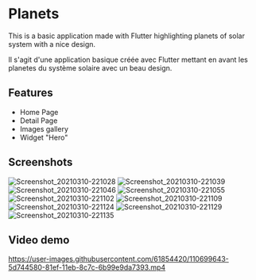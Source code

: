 # Planets

This is a basic application made with Flutter highlighting planets of solar system with a nice design.

Il s'agit d'une application basique créée avec Flutter mettant en avant les planetes du système solaire avec un beau design.

## Features

- Home Page
- Detail Page
- Images gallery
- Widget "Hero"

## Screenshots

![Screenshot_20210310-221028](https://user-images.githubusercontent.com/61854420/110698832-6ca6c380-81ee-11eb-8b9f-f936000284bc.jpg)
![Screenshot_20210310-221039](https://user-images.githubusercontent.com/61854420/110698840-6fa1b400-81ee-11eb-8a34-202582c2da61.jpg)
![Screenshot_20210310-221046](https://user-images.githubusercontent.com/61854420/110698846-716b7780-81ee-11eb-8a52-8cbd7e35111d.jpg)
![Screenshot_20210310-221055](https://user-images.githubusercontent.com/61854420/110698863-77f9ef00-81ee-11eb-9796-41b1f9dbc1a0.jpg)
![Screenshot_20210310-221102](https://user-images.githubusercontent.com/61854420/110698869-79c3b280-81ee-11eb-8f8c-87c463b5fa16.jpg)
![Screenshot_20210310-221109](https://user-images.githubusercontent.com/61854420/110698872-7b8d7600-81ee-11eb-8f0f-dda491fea428.jpg)
![Screenshot_20210310-221124](https://user-images.githubusercontent.com/61854420/110698876-7cbea300-81ee-11eb-8ff5-9bdb77b0ec8e.jpg)
![Screenshot_20210310-221129](https://user-images.githubusercontent.com/61854420/110698880-7defd000-81ee-11eb-837b-416917518fe0.jpg)
![Screenshot_20210310-221135](https://user-images.githubusercontent.com/61854420/110698884-7f20fd00-81ee-11eb-9fbb-724dcedf5f85.jpg)

## Video demo

https://user-images.githubusercontent.com/61854420/110699643-5d744580-81ef-11eb-8c7c-6b99e9da7393.mp4

